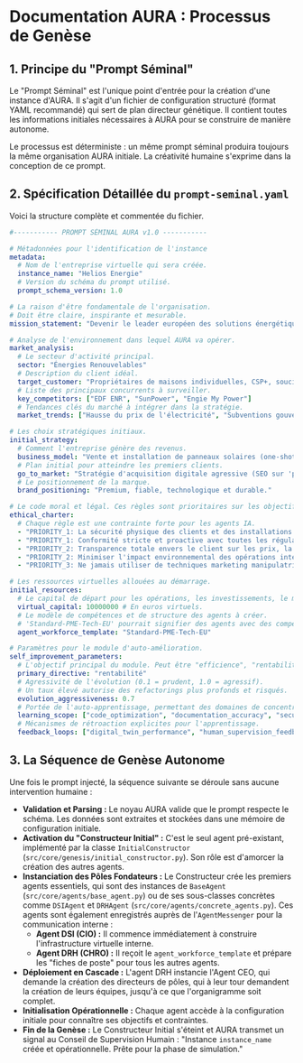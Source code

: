 # Documentation AURA : Processus de Genèse

## 1. Principe du "Prompt Séminal"

Le "Prompt Séminal" est l'unique point d'entrée pour la création d'une instance d'AURA. Il s'agit d'un fichier de configuration structuré (format YAML recommandé) qui sert de plan directeur génétique. Il contient toutes les informations initiales nécessaires à AURA pour se construire de manière autonome.

Le processus est déterministe : un même prompt séminal produira toujours la même organisation AURA initiale. La créativité humaine s'exprime dans la conception de ce prompt.

## 2. Spécification Détaillée du `prompt-seminal.yaml`

Voici la structure complète et commentée du fichier.

```yaml
#----------- PROMPT SÉMINAL AURA v1.0 -----------

# Métadonnées pour l'identification de l'instance
metadata:
  # Nom de l'entreprise virtuelle qui sera créée.
  instance_name: "Helios Energie"
  # Version du schéma du prompt utilisé.
  prompt_schema_version: 1.0

# La raison d'être fondamentale de l'organisation.
# Doit être claire, inspirante et mesurable.
mission_statement: "Devenir le leader européen des solutions énergétiques décentralisées pour les particuliers d'ici 5 ans, en atteignant une part de marché de 15%."

# Analyse de l'environnement dans lequel AURA va opérer.
market_analysis:
  # Le secteur d'activité principal.
  sector: "Énergies Renouvelables"
  # Description du client idéal.
  target_customer: "Propriétaires de maisons individuelles, CSP+, soucieux de l'environnement, dans la tranche d'âge 35-60 ans."
  # Liste des principaux concurrents à surveiller.
  key_competitors: ["EDF ENR", "SunPower", "Engie My Power"]
  # Tendances clés du marché à intégrer dans la stratégie.
  market_trends: ["Hausse du prix de l'électricité", "Subventions gouvernementales", "Demande pour l'autoconsommation"]

# Les choix stratégiques initiaux.
initial_strategy:
  # Comment l'entreprise génère des revenus.
  business_model: "Vente et installation de panneaux solaires (one-shot) avec un service d'optimisation et de maintenance par abonnement mensuel (récurrent)."
  # Plan initial pour atteindre les premiers clients.
  go_to_market: "Stratégie d'acquisition digitale agressive (SEO sur 'panneaux solaires', Google Ads) et développement d'un réseau de partenaires avec des constructeurs immobiliers et des architectes."
  # Le positionnement de la marque.
  brand_positioning: "Premium, fiable, technologique et durable."

# Le code moral et légal. Ces règles sont prioritaires sur les objectifs de performance.
ethical_charter:
  # Chaque règle est une contrainte forte pour les agents IA.
  - "PRIORITY_1: La sécurité physique des clients et des installations est non-négociable."
  - "PRIORITY_1: Conformité stricte et proactive avec toutes les régulations légales et fiscales européennes."
  - "PRIORITY_2: Transparence totale envers le client sur les prix, la performance et l'utilisation des données."
  - "PRIORITY_2: Minimiser l'impact environnemental des opérations internes."
  - "PRIORITY_3: Ne jamais utiliser de techniques marketing manipulatrices."

# Les ressources virtuelles allouées au démarrage.
initial_resources:
  # Le capital de départ pour les opérations, les investissements, le marketing...
  virtual_capital: 10000000 # En euros virtuels.
  # Le modèle de compétences et de structure des agents à créer.
  # 'Standard-PME-Tech-EU' pourrait signifier des agents avec des compétences en tech, marketing digital, et connaissance des lois européennes.
  agent_workforce_template: "Standard-PME-Tech-EU"

# Paramètres pour le module d'auto-amélioration.
self_improvement_parameters:
  # L'objectif principal du module. Peut être "efficience", "rentabilité", "croissance", "résilience".
  primary_directive: "rentabilité"
  # Agressivité de l'évolution (0.1 = prudent, 1.0 = agressif).
  # Un taux élevé autorise des refactorings plus profonds et risqués.
  evolution_aggressiveness: 0.7
  # Portée de l'auto-apprentissage, permettant des domaines de concentration spécifiques.
  learning_scope: ["code_optimization", "documentation_accuracy", "security_enhancements", "feature_expansion"]
  # Mécanismes de rétroaction explicites pour l'apprentissage.
  feedback_loops: ["digital_twin_performance", "human_supervision_feedback", "code_review_metrics", "documentation_readability_scores"]
```

## 3. La Séquence de Genèse Autonome

Une fois le prompt injecté, la séquence suivante se déroule sans aucune intervention humaine :

*   **Validation et Parsing :** Le noyau AURA valide que le prompt respecte le schéma. Les données sont extraites et stockées dans une mémoire de configuration initiale.
*   **Activation du "Constructeur Initial" :** C'est le seul agent pré-existant, implémenté par la classe `InitialConstructor` (`src/core/genesis/initial_constructor.py`). Son rôle est d'amorcer la création des autres agents.
*   **Instanciation des Pôles Fondateurs :** Le Constructeur crée les premiers agents essentiels, qui sont des instances de `BaseAgent` (`src/core/agents/base_agent.py`) ou de ses sous-classes concrètes comme `DSIAgent` et `DRHAgent` (`src/core/agents/concrete_agents.py`). Ces agents sont également enregistrés auprès de l'`AgentMessenger` pour la communication interne :
    *   **Agent DSI (CIO) :** Il commence immédiatement à construire l'infrastructure virtuelle interne.
    *   **Agent DRH (CHRO) :** Il reçoit le `agent_workforce_template` et prépare les "fiches de poste" pour tous les autres agents.
*   **Déploiement en Cascade :** L'agent DRH instancie l'Agent CEO, qui demande la création des directeurs de pôles, qui à leur tour demandent la création de leurs équipes, jusqu'à ce que l'organigramme soit complet.
*   **Initialisation Opérationnelle :** Chaque agent accède à la configuration initiale pour connaître ses objectifs et contraintes.
*   **Fin de la Genèse :** Le Constructeur Initial s'éteint et AURA transmet un signal au Conseil de Supervision Humain : "Instance `instance_name` créée et opérationnelle. Prête pour la phase de simulation."